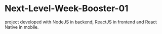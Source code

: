# Next-Level-Week-Booster-01
project developed with NodeJS in backend, ReactJS in frontend and React Native in mobile.
